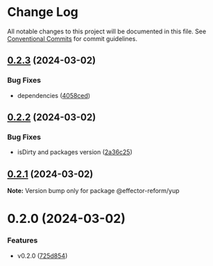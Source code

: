 # Change Log

All notable changes to this project will be documented in this file.
See [Conventional Commits](https://conventionalcommits.org) for commit guidelines.

## [0.2.3](https://github.com/movpushmov/effector-reform/compare/v0.2.2...v0.2.3) (2024-03-02)

### Bug Fixes

- dependencies ([4058ced](https://github.com/movpushmov/effector-reform/commit/4058cedab6183b5f71254ce877a307d045435e6f))

## [0.2.2](https://github.com/movpushmov/effector-reform/compare/v0.2.1...v0.2.2) (2024-03-02)

### Bug Fixes

- isDirty and packages version ([2a36c25](https://github.com/movpushmov/effector-reform/commit/2a36c25f119352030c5b2363ccfea3d3b81afd07))

## [0.2.1](https://github.com/movpushmov/effector-reform/compare/v0.2.0...v0.2.1) (2024-03-02)

**Note:** Version bump only for package @effector-reform/yup

# 0.2.0 (2024-03-02)

### Features

- v0.2.0 ([725d854](https://github.com/movpushmov/effector-reform/commit/725d8548d873ca3226f6d03aff2682a09f924d42))
